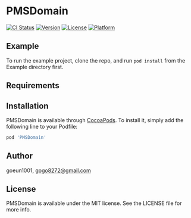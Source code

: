 # PMSDomain

[![CI Status](https://img.shields.io/travis/goeun1001/PMSDomain.svg?style=flat)](https://travis-ci.org/goeun1001/PMSDomain)
[![Version](https://img.shields.io/cocoapods/v/PMSDomain.svg?style=flat)](https://cocoapods.org/pods/PMSDomain)
[![License](https://img.shields.io/cocoapods/l/PMSDomain.svg?style=flat)](https://cocoapods.org/pods/PMSDomain)
[![Platform](https://img.shields.io/cocoapods/p/PMSDomain.svg?style=flat)](https://cocoapods.org/pods/PMSDomain)

## Example

To run the example project, clone the repo, and run `pod install` from the Example directory first.

## Requirements

## Installation

PMSDomain is available through [CocoaPods](https://cocoapods.org). To install
it, simply add the following line to your Podfile:

```ruby
pod 'PMSDomain'
```

## Author

goeun1001, gogo8272@gmail.com

## License

PMSDomain is available under the MIT license. See the LICENSE file for more info.
